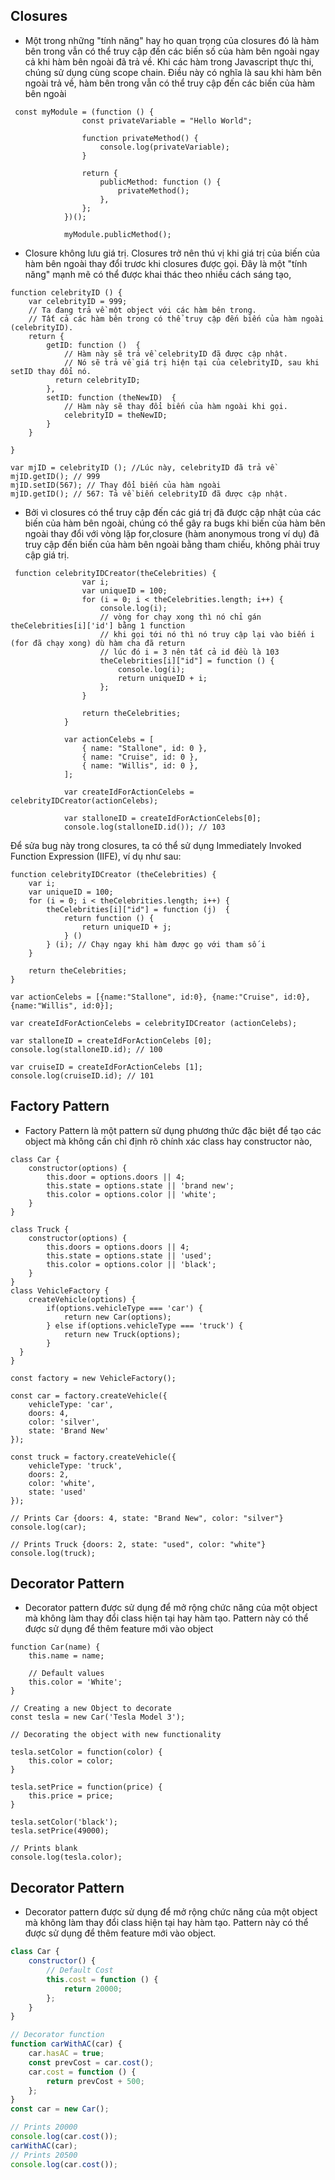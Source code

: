 ## Closures

-   Một trong những "tính năng" hay ho quan trọng của closures đó là hàm bên trong vẫn có thể truy cập đến các biến số của hàm bên ngoài ngay cả khi hàm bên ngoài đã trả về. Khi các hàm trong Javascript thực thi, chúng sử dụng cùng scope chain. Điều này có nghĩa là sau khi hàm bên ngoài trả về, hàm bên trong vẫn có thể truy cập đến các biến của hàm bên ngoài

```
 const myModule = (function () {
                const privateVariable = "Hello World";

                function privateMethod() {
                    console.log(privateVariable);
                }

                return {
                    publicMethod: function () {
                        privateMethod();
                    },
                };
            })();

            myModule.publicMethod();
```

-   Closure không lưu giá trị. Closures trở nên thú vị khi giá trị của biến của hàm bên ngoài thay đổi trươc khi closures được gọi. Đây là một "tính năng" mạnh mẽ có thể được khai thác theo nhiều cách sáng tạo,

```
function celebrityID () {
    var celebrityID = 999;
    // Ta đang trả về một object với các hàm bên trong.
    // Tất cả các hàm bên trong có thể truy cập đến biến của hàm ngoài (celebrityID).
    return {
        getID: function ()  {
            // Hàm này sẽ trả về celebrityID đã được cập nhật.
            // Nó sẽ trả về giá trị hiện tại của celebrityID, sau khi setID thay đổi nó.
          return celebrityID;
        },
        setID: function (theNewID)  {
            // Hàm này sẽ thay đổi biến của hàm ngoài khi gọi.
            celebrityID = theNewID;
        }
    }

}

var mjID = celebrityID (); //Lúc này, celebrityID đã trả về
mjID.getID(); // 999
mjID.setID(567); // Thay đổi biến của hàm ngoài
mjID.getID(); // 567: Tả về biến celebrityID đã được cập nhật.
```

-   Bởi vì closures có thể truy cập đến các giá trị đã được cập nhật của các biến của hàm bên ngoài, chúng có thể gây ra bugs khi biến của hàm bên ngoài thay đổi với vòng lặp for,closure (hàm anonymous trong ví dụ) đã truy cập đến biến của hàm bên ngoài bằng tham chiếu, không phải truy cập giá trị.

```
 function celebrityIDCreator(theCelebrities) {
                var i;
                var uniqueID = 100;
                for (i = 0; i < theCelebrities.length; i++) {
                    console.log(i);
                    // vòng for chạy xong thì nó chỉ gán theCelebrities[i]['id'] bằng 1 function
                    // khi gọi tới nó thì nó truy cập lại vào biến i (for đã chạy xong) dù hàm cha đã return
                    // lúc đó i = 3 nên tất cả id đều là 103
                    theCelebrities[i]["id"] = function () {
                        console.log(i);
                        return uniqueID + i;
                    };
                }

                return theCelebrities;
            }

            var actionCelebs = [
                { name: "Stallone", id: 0 },
                { name: "Cruise", id: 0 },
                { name: "Willis", id: 0 },
            ];

            var createIdForActionCelebs = celebrityIDCreator(actionCelebs);

            var stalloneID = createIdForActionCelebs[0];
            console.log(stalloneID.id()); // 103

```

Để sửa bug này trong closures, ta có thể sử dụng Immediately Invoked Function Expression (IIFE), ví dụ như sau:

```
function celebrityIDCreator (theCelebrities) {
    var i;
    var uniqueID = 100;
    for (i = 0; i < theCelebrities.length; i++) {
        theCelebrities[i]["id"] = function (j)  {
            return function () {
                return uniqueID + j;
            } ()
        } (i); // Chạy ngay khi hàm được gọ với tham số i
    }

    return theCelebrities;
}

var actionCelebs = [{name:"Stallone", id:0}, {name:"Cruise", id:0}, {name:"Willis", id:0}];

var createIdForActionCelebs = celebrityIDCreator (actionCelebs);

var stalloneID = createIdForActionCelebs [0];
console.log(stalloneID.id); // 100

var cruiseID = createIdForActionCelebs [1];
console.log(cruiseID.id); // 101
```

## Factory Pattern

-   Factory Pattern là một pattern sử dụng phương thức đặc biệt để tạo các object mà không cần chỉ định rõ chính xác class hay constructor nào,

```
class Car {
    constructor(options) {
        this.door = options.doors || 4;
        this.state = options.state || 'brand new';
        this.color = options.color || 'white';
    }
}

class Truck {
    constructor(options) {
        this.doors = options.doors || 4;
        this.state = options.state || 'used';
        this.color = options.color || 'black';
    }
}
class VehicleFactory {
    createVehicle(options) {
        if(options.vehicleType === 'car') {
            return new Car(options);
        } else if(options.vehicleType === 'truck') {
            return new Truck(options);
        }
  }
}

const factory = new VehicleFactory();

const car = factory.createVehicle({
    vehicleType: 'car',
    doors: 4,
    color: 'silver',
    state: 'Brand New'
});

const truck = factory.createVehicle({
    vehicleType: 'truck',
    doors: 2,
    color: 'white',
    state: 'used'
});

// Prints Car {doors: 4, state: "Brand New", color: "silver"}
console.log(car);

// Prints Truck {doors: 2, state: "used", color: "white"}
console.log(truck);
```

## Decorator Pattern

-   Decorator pattern được sử dụng để mở rộng chức năng của một object mà không làm thay đổi class hiện tại hay hàm tạo. Pattern này có thể được sử dụng để thêm feature mới vào object

```
function Car(name) {
    this.name = name;

    // Default values
    this.color = 'White';
}

// Creating a new Object to decorate
const tesla = new Car('Tesla Model 3');

// Decorating the object with new functionality

tesla.setColor = function(color) {
    this.color = color;
}

tesla.setPrice = function(price) {
    this.price = price;
}

tesla.setColor('black');
tesla.setPrice(49000);

// Prints blank
console.log(tesla.color);
```

## Decorator Pattern

-   Decorator pattern được sử dụng để mở rộng chức năng của một object mà không làm thay đổi class hiện tại hay hàm tạo. Pattern này có thể được sử dụng để thêm feature mới vào object.

```javascript
class Car {
    constructor() {
        // Default Cost
        this.cost = function () {
            return 20000;
        };
    }
}

// Decorator function
function carWithAC(car) {
    car.hasAC = true;
    const prevCost = car.cost();
    car.cost = function () {
        return prevCost + 500;
    };
}
const car = new Car();

// Prints 20000
console.log(car.cost());
carWithAC(car);
// Prints 20500
console.log(car.cost());
```
